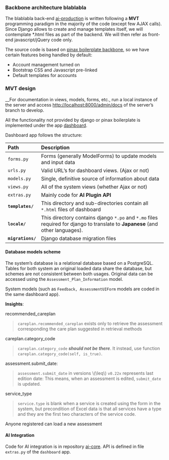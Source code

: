 <h3 id="backbone-architecture">Backbone architecture blablabla</h3>
<p>The blablabla back-end <a href="https://github.com/blusa/ai-production">ai-production</a> is written following a <strong>MVT</strong> programming paradigm in the majority of the code (except few AJAX calls). Since Django allows to create and manage templates itself, we will contemplate *.html files as part of the backend. We will then refer as front-end javascript/jQuery code only.</p>
<p>The source code is based on <a href="http://pinaxproject.com/">pinax boilerplate backbone</a>, so we have certain features being handled by default:</p>
<ul>
<li>Account management turned on</li>
<li>Bootstrap CSS and Javascript pre-linked</li>
<li>Default templates for accounts</li>
</ul>
<h3 id="mvt-design">MVT design</h3>
<p>__For documentation in views, models, forms, etc., run a local instance of the server and access <a href="http://localhost:8000/admin/docs">http://localhost:8000/admin/docs</a> of the server’s branch to develop.</p>
<p>All the functionality not provided by django or pinax boilerplate is implemented under the app <a href="https://github.com/blusa/ai-production/tree/master/production_site/dashboard">dashboard</a>.</p>
<p>Dashboard app follows the structure:</p>
<table>
<thead>
<tr>
<th align="left">Path</th>
<th align="left">Description</th>
</tr>
</thead>
<tbody>
<tr>
<td align="left"><code>forms.py</code></td>
<td align="left">Forms (generally ModelForms) to update models and input data</td>
</tr>
<tr>
<td align="left"><code>urls.py</code></td>
<td align="left">Valid URL’s for dashboard views. (Ajax or not)</td>
</tr>
<tr>
<td align="left"><code>models.py</code></td>
<td align="left">Single, definitive source of information about data</td>
</tr>
<tr>
<td align="left"><code>views.py</code></td>
<td align="left">All of the system views (whether Ajax or not)</td>
</tr>
<tr>
<td align="left"><code>extras.py</code></td>
<td align="left">Mainly code for <strong>AI Plugin API</strong></td>
</tr>
<tr>
<td align="left"><strong><code>templates/</code></strong></td>
<td align="left">This directory and sub-directories contain all <code>*.html</code> files of dashboard</td>
</tr>
<tr>
<td align="left"><strong><code>locale/</code></strong></td>
<td align="left">This directory contains django <code>*.po</code> and <code>*.mo</code> files required for django to translate to <strong>Japanese</strong> (and other languages).</td>
</tr>
<tr>
<td align="left"><strong><code>migrations/</code></strong></td>
<td align="left">Django database migration files</td>
</tr>
</tbody>
</table>
<h4 id="database-models-scheme">Database models scheme</h4>
<p>The system’s database is a relational database based on a PostgreSQL. Tables for both system an original loaded data share the database, but schemes are not consistent between both usages. Original data can be accessed using the <code>Assessment_Plan_Information</code> model.</p>
<p>System models (such as <code>Feedback, AssessmentUIForm</code> models are coded in the same dashboard app).</p>
<p><strong>Insights</strong>:</p>
<p>recommended_careplan</p>
<blockquote>
<p><code>careplan.recommended_careplan</code> exists only to retrieve the assessment corresponding the care plan suggested in retrieval methods</p>
</blockquote>
<p>careplan.category_code</p>
<blockquote>
<p><code>careplan.category_code</code> <strong><em>should not be there</em></strong>. It instead, use function <code>careplan.category_code(self, is_true)</code>.</p>
</blockquote>
<p>assessment.submit_date:</p>
<blockquote>
<p><code>assessment.submit_date</code> in versions \(\leq\) <code>v0.22x</code> represents last edition date: This means, when an assessment is edited, <code>submit_date</code> is updated.</p>
</blockquote>
<p>service_type</p>
<blockquote>
<p><code>service.type</code> is blank when a service is created using the form in the system, but precondition of Excel data is that all services have a type and they are the first two characters of the service code.</p>
</blockquote>
<p>Anyone registered can load a new assessment</p>
<h4 id="ai-integration">AI Integration</h4>
<p>Code for AI integration is in repository <a href="https://github.com/blusa/ai-core">ai-core</a>. API is defined in file <code>extras.py</code> of the <code>dashboard</code> app.</p>
